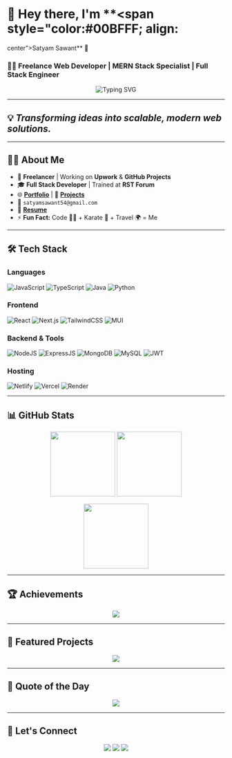 # 🚀 Hey there, I'm **<span style="color:#00BFFF; align:
  
  
  
  
  
  
  
  
  
  
  
  
  
  
  
  
  
  
  
  
  
  
  
  
  
  
  
  
  
  
  
  
  
  
  
  
  
  
  
  
  
  
  
  
  
  
  
  
  
  
  
  
  
  
  
  
  
  
  center">Satyam Sawant</span>** 👋  

### 👨‍💻 **Freelance Web Developer | MERN Stack Specialist | Full Stack Engineer**  

<p align="center">
  <img src="https://readme-typing-svg.demolab.com?font=Courier&size=20&pause=1000&color=00BFFF&center=true&vCenter=true&width=500&lines=Full+Stack+Developer;MERN+Stack+Specialist;Building+Scalable+Web+Solutions" alt="Typing SVG" />
</p>

---

## 💡 *Transforming ideas into scalable, modern web solutions.*

---

## 👨‍🔧 **About Me**
- 🔭 **Freelancer** | Working on **Upwork** & **GitHub Projects**  
- 🎓 **Full Stack Developer** | Trained at **RST Forum**  
- 🌐 [**Portfolio**](https://ss-dev-portfolio.netlify.app) | 📂 [**Projects**](https://github.com/SatyamDevGenie)  
- 📧 `satyamsawant54@gmail.com`  
- 🧾 [**Resume**](https://drive.google.com/file/d/1c9Z3_4N86ZPVrdIpXyuX6aHVns05wxfM/view)  
- ⚡ **Fun Fact:** Code 👨‍💻 + Karate 🥋 + Travel 🌍 = Me  

---

## 🛠 **Tech Stack**

### **Languages**
![JavaScript](https://img.shields.io/badge/JavaScript-F7DF1E?style=for-the-badge&logo=javascript&logoColor=black)
![TypeScript](https://img.shields.io/badge/TypeScript-007ACC?style=for-the-badge&logo=typescript&logoColor=white)
![Java](https://img.shields.io/badge/Java-orange?style=for-the-badge&logo=java&logoColor=white)
![Python](https://img.shields.io/badge/Python-3776AB?style=for-the-badge&logo=python&logoColor=yellow)

### **Frontend**
![React](https://img.shields.io/badge/React-20232A?style=for-the-badge&logo=react&logoColor=61DAFB)
![Next.js](https://img.shields.io/badge/Next-black?style=for-the-badge&logo=next.js&logoColor=white)
![TailwindCSS](https://img.shields.io/badge/TailwindCSS-38B2AC?style=for-the-badge&logo=tailwind-css&logoColor=white)
![MUI](https://img.shields.io/badge/MUI-007FFF?style=for-the-badge&logo=mui&logoColor=white)

### **Backend & Tools**
![NodeJS](https://img.shields.io/badge/Node.js-339933?style=for-the-badge&logo=nodedotjs&logoColor=white)
![ExpressJS](https://img.shields.io/badge/Express-404D59?style=for-the-badge&logo=express&logoColor=white)
![MongoDB](https://img.shields.io/badge/MongoDB-4EA94B?style=for-the-badge&logo=mongodb&logoColor=white)
![MySQL](https://img.shields.io/badge/MySQL-00758F?style=for-the-badge&logo=mysql&logoColor=white)
![JWT](https://img.shields.io/badge/JWT-black?style=for-the-badge&logo=JSON%20web%20tokens&logoColor=white)

### **Hosting**
![Netlify](https://img.shields.io/badge/Netlify-00C7B7?style=for-the-badge&logo=netlify&logoColor=white)
![Vercel](https://img.shields.io/badge/Vercel-black?style=for-the-badge&logo=vercel&logoColor=white)
![Render](https://img.shields.io/badge/Render-46E3B7?style=for-the-badge&logo=render&logoColor=white)

---

## 📊 **GitHub Stats**

<p align="center">
  <img src="https://github-readme-stats.vercel.app/api?username=SatyamDevGenie&show_icons=true&theme=radical" height="150"/>
  <img src="https://github-readme-stats.vercel.app/api/top-langs/?username=SatyamDevGenie&layout=compact&theme=radical" height="150"/>
</p>

<p align="center">
  <img src="https://github-readme-streak-stats.herokuapp.com?user=SatyamDevGenie&theme=radical" height="150"/>
</p>

---

## 🏆 **Achievements**
<p align="center">
  <img src="https://github-profile-trophy.vercel.app/?username=SatyamDevGenie&theme=onedark&no-frame=true&row=1&column=6"/>
</p>

---

## 🚀 **Featured Projects**
<p align="center">
  <img src="https://github-contributor-stats.vercel.app/api?username=SatyamDevGenie&limit=5&theme=dark&combine_all_yearly_contributions=true"/>
</p>

---

## 💬 **Quote of the Day**
<p align="center">
  <img src="https://quotes-github-readme.vercel.app/api?type=horizontal&theme=tokyonight"/>
</p>

---

## 🤝 **Let's Connect**
<p align="center">
  <a href="mailto:satyamsawant54@gmail.com"><img src="https://img.shields.io/badge/Gmail-D14836?style=for-the-badge&logo=gmail&logoColor=white"></a>
  <a href="https://www.linkedin.com/in/satyam-sawant-a257802a7/"><img src="https://img.shields.io/badge/LinkedIn-blue?style=for-the-badge&logo=linkedin&logoColor=white"></a>
  <a href="https://ss-dev-portfolio.netlify.app"><img src="https://img.shields.io/badge/Portfolio-000?style=for-the-badge&logo=firefox-browser&logoColor=white"></a>
</p>

